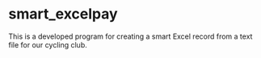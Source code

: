 # smart_excelpay
This is a developed program for creating a smart Excel record from a text file for our cycling club.
